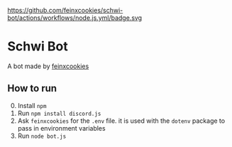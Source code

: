 https://github.com/feinxcookies/schwi-bot/actions/workflows/node.js.yml/badge.svg

# Schwi Bot

A bot made by [feinxcookies](https://github.com/feinxcookies)

## How to run
0. Install `npm`
1. Run `npm install discord.js`
2. Ask `feinxcookies` for the `.env` file. it is used with the `dotenv` package to pass in environment variables
3. Run `node bot.js`
